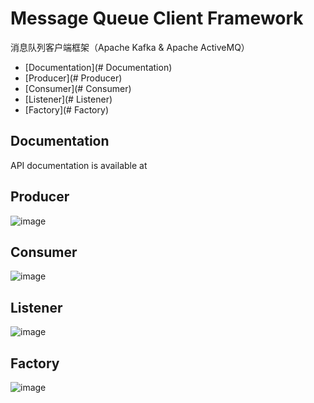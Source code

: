 Message Queue Client Framework
==============================

  消息队列客户端框架（Apache Kafka &amp; Apache ActiveMQ）
  * [Documentation](# Documentation)
  * [Producer](# Producer)
  * [Consumer](# Consumer)
  * [Listener](# Listener)
  * [Factory](# Factory)
  
## Documentation

API documentation is available at

## Producer

![image](https://github.com/DarkPhoenixs/messagequeue-framework/blob/master/uml/producer.jpg)

## Consumer

![image](https://github.com/DarkPhoenixs/messagequeue-framework/blob/master/uml/consumer.jpg)

## Listener

![image](https://github.com/DarkPhoenixs/messagequeue-framework/blob/master/uml/listener.jpg)

## Factory

![image](https://github.com/DarkPhoenixs/messagequeue-framework/blob/master/uml/factory.jpg)
